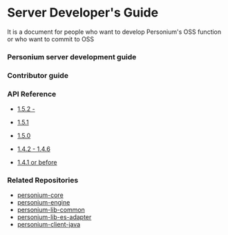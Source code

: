 # Server Developer's Guide  

It is a document for people who want to develop Personium's OSS function or who want to commit to OSS  

### Personium server development guide  

### Contributor guide  

### API Reference  
<ul class="listStyleTypeNone">
<li><p><a href="../apiref/1.5.2/000_Rest_API_Reference.html">1.5.2 -</a></p></li>
<li><p><a href="../apiref/1.5.1/000_Rest_API_Reference.html">1.5.1</a></p></li>
<li><p><a href="../apiref/1.5.0/000_Rest_API_Reference.html">1.5.0</a></p></li>
<li><p><a href="../apiref/1.4.6/000_Rest_API_Reference.html">1.4.2 - 1.4.6</a></p></li>
<li><p><a href="http://personium.io/docs/api/1.3.25/English/English.htm#docs/WelcometoPCSDocumentation.htm">1.4.1 or before</a></p></li>
</ul>

### Related Repositories
* [personium-core](https://github.com/personium/personium-core)
* [personium-engine](https://github.com/personium/personium-engine)
* [personium-lib-common](https://github.com/personium/personium-lib-common)
* [personium-lib-es-adapter](https://github.com/personium/personium-lib-es-adapter)
* [personium-client-java](https://github.com/personium/personium-client-java)
